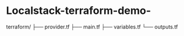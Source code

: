 # Localstack-terraform-demo-
terraform/ ├── provider.tf ├── main.tf ├── variables.tf └── outputs.tf
